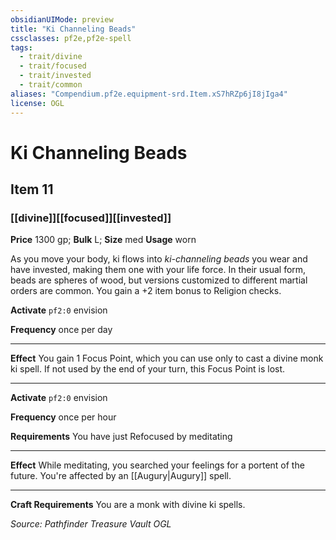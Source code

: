 ```yaml
---
obsidianUIMode: preview
title: "Ki Channeling Beads"
cssclasses: pf2e,pf2e-spell
tags:
  - trait/divine
  - trait/focused
  - trait/invested
  - trait/common
aliases: "Compendium.pf2e.equipment-srd.Item.xS7hRZp6jI8jIga4"
license: OGL
---
```

# Ki Channeling Beads
## Item 11
### [[divine]][[focused]][[invested]]


**Price** 1300 gp; 
**Bulk** L; **Size** med
**Usage** worn

As you move your body, ki flows into _ki-channeling beads_ you wear and have invested, making them one with your life force. In their usual form, beads are spheres of wood, but versions customized to different martial orders are common. You gain a +2 item bonus to Religion checks.

**Activate** `pf2:0` envision

**Frequency** once per day

* * *

**Effect** You gain 1 Focus Point, which you can use only to cast a divine monk ki spell. If not used by the end of your turn, this Focus Point is lost.

* * *

**Activate** `pf2:0` envision

**Frequency** once per hour

**Requirements** You have just Refocused by meditating

* * *

**Effect** While meditating, you searched your feelings for a portent of the future. You're affected by an [[Augury|Augury]] spell.

* * *

**Craft Requirements** You are a monk with divine ki spells.

*Source: Pathfinder Treasure Vault*
*OGL*